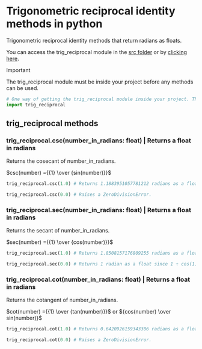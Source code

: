 # Trigonometric reciprocal identity methods in python

Trigonometric reciprocal identity methods that return radians as floats.

You can access the trig_reciprocal module in the [src folder](src) or by [clicking here](src/trig_reciprocal.py).

> [!IMPORTANT]
> The trig_reciprocal module must be inside your project before any methods can be used.

```Python
# One way of getting the trig_reciprocal module inside your project. This requires the module to be in the same folder as the file using this code.
import trig_reciprocal
```

## trig_reciprocal methods

### trig_reciprocal.csc(number_in_radians: float) | Returns a float in radians

Returns the cosecant of number_in_radians.

$csc(number) ={{1} \over {sin(number)}}$

```Python
trig_reciprocal.csc(1.0) # Returns 1.1883951057781212 radians as a float.
```

```Python
trig_reciprocal.csc(0.0) # Raises a ZeroDivisionError.
```

### trig_reciprocal.sec(number_in_radians: float) | Returns a float in radians

Returns the secant of number_in_radians.

$sec(number) ={{1} \over {cos(number)}}$

```Python
trig_reciprocal.sec(1.0) # Returns 1.8508157176809255 radians as a float.
```

```Python
trig_reciprocal.sec(0.0) # Returns 1 radian as a float since 1 ÷ cos(1) is 1 ÷ 1, which is 1.
```

### trig_reciprocal.cot(number_in_radians: float) | Returns a float in radians

Returns the cotangent of number_in_radians.

$cot(number) ={{1} \over {tan(number)}}$ or ${cos(number) \over sin(number)}$

```Python
trig_reciprocal.cot(1.0) # Returns 0.6420926159343306 radians as a float.
```

```Python
trig_reciprocal.cot(0.0) # Raises a ZeroDivisionError.
```
